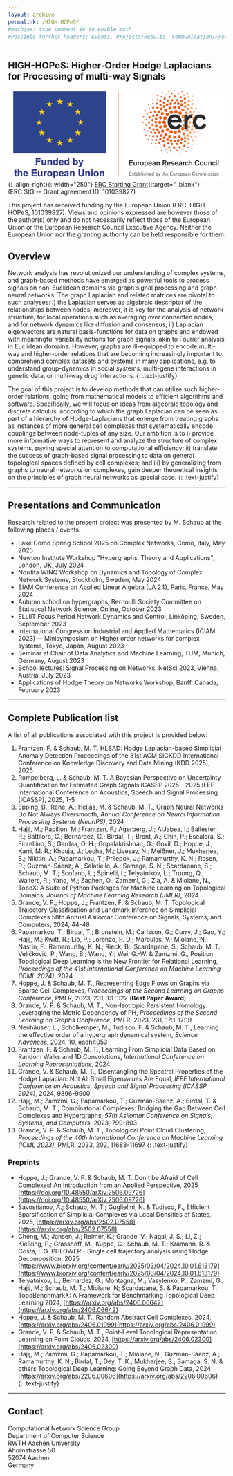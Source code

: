 ```yaml
---
layout: archive
permalink: /HIGH-HOPeS/
#mathjax: true comment in to enable math
#Possible further headers: Events, Projects/Results, Communication/Presentation, News
---
```

<script>addBackToTop({
  backgroundColor: '#fff',
  innerHTML: 'Back to Top',
  textColor: '#333'
})</script>
<style>
  #back-to-top {
    border: 1px solid #ccc;
    border-radius: 0;
    font-family: sans-serif;
    font-size: 14px;
    width: 100px;
    text-align: center;
    line-height: 30px;
    height: 30px;
  }
</style>

## HIGH-HOPeS: Higher-Order Hodge Laplacians for Processing of multi-way Signals
![image-right](/images/ERC-FLAG_FP.png){: .align-right}{: width="250"}
[ERC Starting Grant](https://cordis.europa.eu/project/id/101039827){:target="_blank"}  
(ERC StG --  Grant agreement ID: 101039827)   

This project has received funding by the European Union (ERC, HIGH-HOPeS, 101039827). Views and opinions expressed are however those of the author(s) only and do not necessarily reflect those of the European Union or the European Research Council Executive Agency. Neither the European Union nor the granting authority can be held responsible for them.

## Overview
Network analysis has revolutionized our understanding of complex systems, and graph-based methods have emerged as powerful tools to process signals on non-Euclidean domains via graph signal processing and graph neural networks. The graph Laplacian and related matrices are pivotal to such analyses: i) the Laplacian serves as algebraic descriptor of the relationships between nodes; moreover, it is key for the analysis of network structure, for local operations such as averaging over connected nodes, and for network dynamics like diffusion and consensus; ii) Laplacian eigenvectors are natural basis-functions for data on graphs and endowed with meaningful variability notions for graph signals, akin to Fourier analysis in Euclidean domains. However, graphs are ill-equipped to encode multi-way and higher-order relations that are becoming increasingly important to comprehend complex datasets and systems in many applications, e.g. to understand group-dynamics in social systems, multi-gene interactions in genetic data, or multi-way drug interactions.
{: .text-justify}

The goal of this project is to develop methods that can utilize such higher-order relations, going from mathematical models to efficient algorithms and software. Specifically, we will focus on ideas from algebraic topology and discrete calculus, according to which the graph Laplacian can be seen as part of a hierarchy of Hodge-Laplacians that emerge from treating graphs as instances of more general cell complexes that systematically encode couplings between node-tuples of any size. Our ambition is to i) provide more informative ways to represent and analyze the structure of complex systems, paying special attention to computational efficiency; ii) translate the success of graph-based signal processing to data on general topological spaces defined by cell complexes; and iii) by generalizing from graphs to neural networks on complexes, gain deeper theoretical insights on the principles of graph neural networks as special case.
{: .text-justify}

<!--## Events-->
<!--**Sep 9 - 11, 2019**, Workshop on Higher-Order Interaction Networks: [Dynamics, Structure, Data](https://www.maths.ox.ac.uk/groups/networks/events/higher-order-interaction-workshop)  -->

<!------------------>
<!--## Selected Projects-->

<!--### Simplicial Complexes as modelling tools for complex systems-->

<!--![image-right](/images/SCexample.png){: .align-right}-->
<!--To integrate higher order interactions into network models, a framework is needed to extend standard graph based approaches.-->
<!--Hypergraphs can provide such a general framework. -->
<!--We concentrate on a particular form of hypergraphs called simplicial complexes (SCs), i.e., finite collections of simplices (nodes, edges, triangular faces, etc.) closed under intersections.-->
<!--We show how simplicial complexes can be used as a natural data model for a variety of systems, study their temporal evolution, and introduce higher-order link prediction as a benchmark problem to assess models and algorithms that predict higher-order structure [1].  -->

<!--Compared to generic hypergraphs, SC have favourable additional algebraic structure, which we aim to exploit in this project.-->
<!--A key ingredient in this context is the hierarchy of the so-called boundary maps and their adjoint co-boundary maps which couple higher-order to lower-order entities (e.g. edges to vertices). Combining these maps in an appropriate manner gives rise to higher-order Laplacian operators. -->
<!--The first order operator is the well-known graph Laplacian matrix, which is paramount for the analysis of networked systems. -->
<!--Like the graph Laplacian in the node domain, its higher order equivalents enable the rigorous definition of diffusive processes (random walks and consensus dynamics) in the domain of edges (node-pairs) and higher order entities [2].-->

<!--#### Related Publications-->
<!--\[1] Benson, A. R.; Abebe, R.; Schaub, M. T.; Jadbabaie, A. & Kleinberg, J.-->
<!--" Simplicial closure and higher-order link prediction" -->
<!--*Proceedings of the National Academy of Sciences*, 2018, [DOI: 10.1073/pnas.1800683115](https://doi.org/10.1073/pnas.1800683115)   -->
<!--\[2] Schaub, M. T.; Benson, A. R.; Horn, P.; Lippner, G. & Jadbabaie, A. "Random walks on simplicial complexes and the normalized Hodge 1-Laplacian", *SIAM Review*, 2020. -->
<!--[DOI: 10.1137/18M1201019](https://doi.org/10.1137/18M1201019)     -->

<!--### Flow decompositions, machine learning and signal processing on graphs and simplicial complexes-->

<!--![image-right](/images/ToyExampleFlowFiltering.png){: .align-left}-->
<!--In many problems modeled using graphs, the data of interest is located on the edges (as opposed to the nodes). A typical scenario of practical interest is a flow on the edges – signal, mass, energy, information – of a graph that is measured and has to be analyzed further, such as traffic flow associated with the edges of a traffic network.-->

<!--To analyze these types of signal we have developed techniques for analyzing the edge-space of graphs and simplicial complexes in more detail [1,2]-->
<!--An important tool in this context is the Hodge decomposition, a decomposition of edge flows into intuitively interpretable components that are analogous to notions such as gradient flows or rotational flows from vector calculus. -->
<!--We have demonstrated how this decomposition can be leveraged for data analytics that extract information about the edge-space that complements and extends typical graph-based analysis.-->

<!--#### Related Publications-->
<!--\[1] Schaub, M. T.; Benson, A. R.; Horn, P.; Lippner, G. & Jadbabaie, A. "Random walks on simplicial complexes and the normalized Hodge 1-Laplacian", *SIAM Review*, 2020. -->
<!--[DOI: 10.1137/18M1201019](https://doi.org/10.1137/18M1201019)     -->
<!--\[2] Schaub M. T.; Segarra, S. "Flow smoothing and denoising: graph signal processing in the edge-space". 2018 IEEE Global Conference on Signal and Information Processing (GlobalSIP), Anaheim, CA, USA, 2018, pp. 735-739. [DOI: 10.1109/GlobalSIP.2018.8646701](https://doi.org/10.1109/GlobalSIP.2018.8646701)   -->
<!--\[3] Jia, J.; Segarra, S.; Schaub, M. T. & Benson, A. R. "Graph-based Semi-Supervised & Active Learning for Edge Flows". Proceedings of the 25th ACM SIGKDD International Conference on Knowledge Discovery and Data Mining (KDD 2019), ACM, 2019 [DOI: 10.1145/3292500.3330872](https://doi.org/10.1145/3292500.3330872)     -->


---------------
## Presentations and Communication 
Research related to the present project was presented by M. Schaub  at the following places / events.
* Lake Como Spring School 2025 on Complex Networks, Como, Italy, May 2025
* Newton Institute Workshop "Hypergraphs: Theory and Applications", London, UK, July 2024
* Nordita WINQ Workshop on Dynamics and Topology of Complex Network Systems, Stockholm, Sweden, May 2024
* SIAM Conference on Applied Linear Algebra (LA 24), Paris, France, May 2024
* Autumn school on hypergraphs, Bernoulli Society Committee on Statistical Network Science, Online, October 2023
* ELLIIT Focus Period Network Dynamics and Control, Linköping, Sweden, September 2023 
* International Congress on Industrial and Applied Mathematics (ICIAM 2023) -- Minisymposium on Higher order networks for complex systems, Tokyo, Japan, August 2023
* Seminar at Chair of Data Analytics and Machine Learning, TUM, Munich, Germany, August 2023
* School lectures: Signal Processing on Networks, NetSci 2023, Vienna, Austria, July 2023
* Applications of Hodge Theory on Networks Workshop, Banff, Canada, February 2023 

<!--## Outreach-->
<!--* MIT Spark Programme, Cambridge, MA, March 2018-->
<!--* St. Ursula Gymnasium Bruehl, Outreach Talk, Germany, November 2017-->

-------------
## Complete Publication list
A list of all publications associated with this project is provided below:
1. Frantzen, F. & Schaub, M. T.  HLSAD: Hodge Laplacian-based Simplicial Anomaly Detection Proceedings of the 31st ACM SIGKDD International Conference on Knowledge Discovery and Data Mining (KDD 2025), 2025 
1. Rompelberg, L. & Schaub, M. T.  A Bayesian Perspective on Uncertainty Quantification for Estimated Graph Signals ICASSP 2025 - 2025 IEEE International Conference on Acoustics, Speech and Signal Processing (ICASSP), 2025, 1-5 
1. Epping, B.; René, A.; Helias, M. & Schaub, M. T., Graph Neural Networks Do Not Always Oversmooth, *Annual Conference on Neural Information Processing Systems (NeurIPS)*, 2024
1. Hajij, M.; Papillon, M.; Frantzen, F.; Agerberg, J.; AlJabea, I.; Ballester, R.; Battiloro, C.; Bernárdez, G.; Birdal, T.; Brent, A.; Chin, P.; Escalera, S.; Fiorellino, S.; Gardaa, O. H.; Gopalakrishnan, G.; Govil, D.; Hoppe, J.; Karri, M. R.; Khouja, J.; Lecha, M.; Livesay, N.; Meißner, J.; Mukherjee, S.; Nikitin, A.; Papamarkou, T.; Prílepok, J.; Ramamurthy, K. N.; Rosen, P.; Guzmán-Sáenz, A.; Salatiello, A.; Samaga, S. N.; Scardapane, S.; Schaub, M. T.; Scofano, L.; Spinelli, I.; Telyatnikov, L.; Truong, Q.; Walters, R.; Yang, M.; Zaghen, O.; Zamzmi, G.; Zia, A. & Miolane, N., TopoX: A Suite of Python Packages for Machine Learning on Topological Domains, *Journal of Machine Learning Research (JMLR)*, 2024
1. Grande, V. P.; Hoppe, J.; Frantzen, F. & Schaub, M. T.  Topological Trajectory Classification and Landmark Inference on Simplicial Complexes 58th Annual Asilomar Conference on Signals, Systems, and Computers, 2024, 44-48 
1.  Papamarkou, T.; Birdal, T.; Bronstein, M.; Carlsson, G.; Curry, J.; Gao, Y.; Hajij, M.; Kwitt, R.; Liò, P.; Lorenzo, P. D.; Maroulas, V.; Miolane, N.; Nasrin, F.; Ramamurthy, K. N.; Rieck, B.; Scardapane, S.; Schaub, M. T.; Veličković, P.; Wang, B.; Wang, Y.; Wei, G.-W. & Zamzmi, G., Position: Topological Deep Learning is the New Frontier for Relational Learning, *Proceedings of the 41st International Conference on Machine Learning (ICML 2024)*, 2024 
1.  Hoppe, J. & Schaub, M. T., Representing Edge Flows on Graphs via Sparse Cell Complexes, *Proceedings of the Second Learning on Graphs Conference*, PMLR, 2023, 231, 1:1-1:22 (**Best Paper Award**)
1.  Grande, V. P. & Schaub, M. T., Non-Isotropic Persistent Homology: Leveraging the Metric Dependency of PH, *Proceedings of the Second Learning on Graphs Conference*, PMLR, 2023, 231, 17:1-17:19  
1.  Neuhäuser, L.; Scholkemper, M.; Tudisco, F. & Schaub, M. T., Learning the effective order of a hypergraph dynamical system, *Science Advances*, 2024, 10, eadh4053 
1.  Frantzen, F. & Schaub, M. T., Learning From Simplicial Data Based on Random Walks and 1D Convolutions, *International Conference on Learning Representations*, 2024
1.  Grande, V. & Schaub, M. T., Disentangling the Spectral Properties of the Hodge Laplacian: Not All Small Eigenvalues Are Equal, *IEEE International Conference on Acoustics, Speech and Signal Processing (ICASSP 2024)*, 2024, 9896-9900 
1.  Hajij, M.; Zamzmi, G.; Papamarkou, T.; Guzmán-Sáenz, A.; Birdal, T. & Schaub, M. T., Combinatorial Complexes: Bridging the Gap Between Cell Complexes and Hypergraphs, *57th Asilomar Conference on Signals, Systems, and Computers*, 2023, 799-803 
1.  Grande, V. P. & Schaub, M. T., Topological Point Cloud Clustering, *Proceedings of the 40th International Conference on Machine Learning (ICML 2023)*, PMLR, 2023, 202, 11683-11697 
{: .text-justify}

### Preprints
* Hoppe, J.; Grande, V. P. & Schaub, M. T.  Don't be Afraid of Cell Complexes! An Introduction from an Applied Perspective, 2025 [https://doi.org/10.48550/arXiv.2506.09726](https://doi.org/10.48550/arXiv.2506.09726)  
* Savostianov, A.; Schaub, M. T.; Guglielmi, N. & Tudisco, F., Efficient Sparsification of Simplicial Complexes via Local Densities of States, 2025, [https://arxiv.org/abs/2502.07558](https://arxiv.org/abs/2502.07558)
* Cheng, M.; Jansen, J.; Reimer, K.; Grande, V.; Nagai, J. S.; Li, Z.; Kießling, P.; Grasshoff, M.; Kuppe, C.; Schaub, M. T.; Kramann, R. & Costa, I. G.  PHLOWER - Single cell trajectory analysis using Hodge Decomposition, 2025 [https://www.biorxiv.org/content/early/2025/03/04/2024.10.01.613179](https://www.biorxiv.org/content/early/2025/03/04/2024.10.01.613179)  
* Telyatnikov, L.; Bernardez, G.; Montagna, M.; Vasylenko, P.; Zamzmi, G.; Hajij, M.; Schaub, M. T.; Miolane, N; Scardapane, S. & Papamarkou, T.  TopoBenchmarkX: A Framework for Benchmarking Topological Deep Learning 2024, [https://arxiv.org/abs/2406.06642](https://arxiv.org/abs/2406.06642)   
* Hoppe, J. & Schaub, M. T., Random Abstract Cell Complexes, 2024, [https://arxiv.org/abs/2406.01999](https://arxiv.org/abs/2406.01999)
* Grande, V. P. & Schaub, M. T., Point-Level Topological Representation Learning on Point Clouds, 2024, [https://arxiv.org/abs/2406.02300](https://arxiv.org/abs/2406.02300) 
* Hajij, M.; Zamzmi, G.; Papamarkou, T.; Miolane, N.; Guzmán-Sáenz, A.; Ramamurthy, K. N.; Birdal, T.; Dey, T. K.; Mukherjee, S.; Samaga, S. N. & others Topological Deep Learning: Going Beyond Graph Data, 2024 [https://arxiv.org/abs/2206.00606](https://arxiv.org/abs/2206.00606)     
{: .text-justify}

-------------

## Contact
Computational Network Science Group     
Department of Computer Science     
RWTH Aachen University     
Ahornstrasse 50      
52074 Aachen      
Germany
